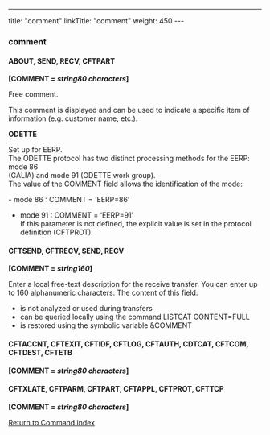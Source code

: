 ---
title: "comment"
linkTitle: "comment"
weight: 450
---<span id="Comment"></span>

### comment

#### ABOUT, SEND, RECV, CFTPART

**[COMMENT =
*string80 characters*]**

Free comment.

This comment is displayed and can be used to indicate a specific item
of information (e.g. customer name, etc.).

**ODETTE**

Set up for EERP.  
The ODETTE protocol has two distinct processing methods for the EERP: mode
86       
(GALIA) and mode 91 (ODETTE work group).  
The value of the COMMENT field allows the identification of the mode:  

\- mode 86 : COMMENT = ‘EERP=86’  
- mode 91 : COMMENT = ‘EERP=91’  
If this parameter is not defined, the explicit value is set in the protocol definition (CFTPROT).

#### CFTSEND, CFTRECV, SEND, RECV

**[COMMENT = *string160*]**

Enter a local free-text description for the receive transfer. You can
enter up to 160 alphanumeric characters. The content of this field:

- is
    not analyzed or used during transfers
- can
    be queried locally using the command LISTCAT CONTENT=FULL
- is
    restored using the symbolic variable &COMMENT

#### CFTACCNT, CFTEXIT, CFTIDF, CFTLOG, CFTAUTH, CDTCAT, CFTCOM, CFTDEST, CFTETB

**[COMMENT =
*string80 characters*]**

#### CFTXLATE, CFTPARM, CFTPART, CFTAPPL, CFTPROT, CFTTCP

**[COMMENT =
*string80 characters*]**

[Return to Command index](../../)

